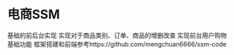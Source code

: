 # 电商SSM

基础的前后台实现
实现对于商品类别、订单、商品的增删改查
实现前台用户购物基础功能
框架搭建和前端参考https://github.com/mengchuan6666/ssm-code
